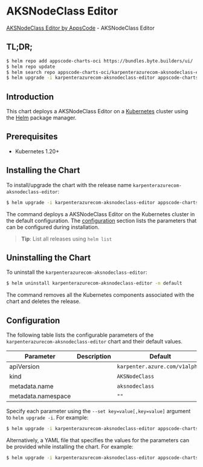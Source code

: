 # AKSNodeClass Editor

[AKSNodeClass Editor by AppsCode](https://appscode.com) - AKSNodeClass Editor

## TL;DR;

```bash
$ helm repo add appscode-charts-oci https://bundles.byte.builders/ui/
$ helm repo update
$ helm search repo appscode-charts-oci/karpenterazurecom-aksnodeclass-editor --version=v0.9.0
$ helm upgrade -i karpenterazurecom-aksnodeclass-editor appscode-charts-oci/karpenterazurecom-aksnodeclass-editor -n default --create-namespace --version=v0.9.0
```

## Introduction

This chart deploys a AKSNodeClass Editor on a [Kubernetes](http://kubernetes.io) cluster using the [Helm](https://helm.sh) package manager.

## Prerequisites

- Kubernetes 1.20+

## Installing the Chart

To install/upgrade the chart with the release name `karpenterazurecom-aksnodeclass-editor`:

```bash
$ helm upgrade -i karpenterazurecom-aksnodeclass-editor appscode-charts-oci/karpenterazurecom-aksnodeclass-editor -n default --create-namespace --version=v0.9.0
```

The command deploys a AKSNodeClass Editor on the Kubernetes cluster in the default configuration. The [configuration](#configuration) section lists the parameters that can be configured during installation.

> **Tip**: List all releases using `helm list`

## Uninstalling the Chart

To uninstall the `karpenterazurecom-aksnodeclass-editor`:

```bash
$ helm uninstall karpenterazurecom-aksnodeclass-editor -n default
```

The command removes all the Kubernetes components associated with the chart and deletes the release.

## Configuration

The following table lists the configurable parameters of the `karpenterazurecom-aksnodeclass-editor` chart and their default values.

|     Parameter      | Description |                  Default                  |
|--------------------|-------------|-------------------------------------------|
| apiVersion         |             | <code>karpenter.azure.com/v1alpha2</code> |
| kind               |             | <code>AKSNodeClass</code>                 |
| metadata.name      |             | <code>aksnodeclass</code>                 |
| metadata.namespace |             | <code>""</code>                           |


Specify each parameter using the `--set key=value[,key=value]` argument to `helm upgrade -i`. For example:

```bash
$ helm upgrade -i karpenterazurecom-aksnodeclass-editor appscode-charts-oci/karpenterazurecom-aksnodeclass-editor -n default --create-namespace --version=v0.9.0 --set apiVersion=karpenter.azure.com/v1alpha2
```

Alternatively, a YAML file that specifies the values for the parameters can be provided while
installing the chart. For example:

```bash
$ helm upgrade -i karpenterazurecom-aksnodeclass-editor appscode-charts-oci/karpenterazurecom-aksnodeclass-editor -n default --create-namespace --version=v0.9.0 --values values.yaml
```
